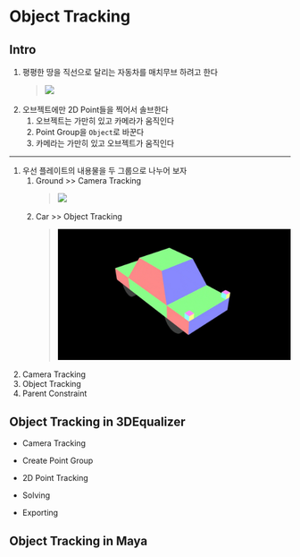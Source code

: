# Object Tracking

## Intro
1. 평평한 땅을 직선으로 달리는 자동차를 매치무브 하려고 한다
    > ![](../img/week4/object_tracking_concept-optimize.gif)<br>
1. 오브젝트에만 2D Point들을 찍어서 솔브한다
    1. 오브젝트는 가만히 있고 카메라가 움직인다
    1. Point Group을 `Object`로 바꾼다
    1. 카메라는 가만히 있고 오브젝트가 움직인다
    
---

1. 우선 플레이트의 내용물을 두 그룹으로 나누어 보자
    1. Ground >> Camera Tracking
        > ![](../img/week4/ground_only-optimize.gif)<br>
    1. Car >> Object Tracking
        > ![](../img/week4/car_only-optimize.gif)<br>
1. Camera Tracking
1. Object Tracking
1. Parent Constraint

## Object Tracking in 3DEqualizer

- Camera Tracking

- Create Point Group

- 2D Point Tracking

- Solving

- Exporting

## Object Tracking in Maya
